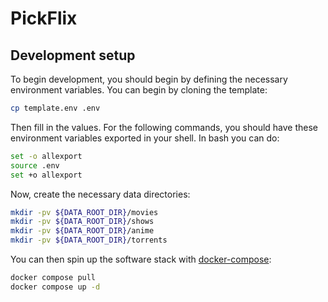 
# PickFlix

## Development setup

To begin development, you should begin by defining the necessary environment
variables. You can begin by cloning the template:

```bash
cp template.env .env
```

Then fill in the values. For the following commands, you should have these
environment variables exported in your shell. In bash you can do:

```bash
set -o allexport
source .env
set +o allexport
```

Now, create the necessary data directories:

```bash
mkdir -pv ${DATA_ROOT_DIR}/movies
mkdir -pv ${DATA_ROOT_DIR}/shows
mkdir -pv ${DATA_ROOT_DIR}/anime
mkdir -pv ${DATA_ROOT_DIR}/torrents
```

You can then spin up the software stack with
[docker-compose](https://docs.docker.com/compose/):

```bash
docker compose pull
docker compose up -d
```

